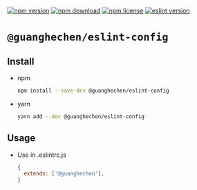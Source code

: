 [![npm version](https://img.shields.io/npm/v/@guanghechen/eslint-config.svg)](https://www.npmjs.com/package/@guanghechen/eslint-config)
[![npm download](https://img.shields.io/npm/dm/@guanghechen/eslint-config.svg)](https://www.npmjs.com/package/@guanghechen/eslint-config)
[![npm license](https://img.shields.io/npm/l/@guanghechen/eslint-config.svg)](https://www.npmjs.com/package/@guanghechen/eslint-config)
[![eslint version](https://img.shields.io/npm/dependency-version/@guanghechen/eslint-config/peer/eslint)](https://github.com/eslint/eslint)


# `@guanghechen/eslint-config`

## Install

* npm

  ```bash
  npm install --save-dev @guanghechen/eslint-config
  ```

* yarn

  ```bash
  yarn add --dev @guanghechen/eslint-config
  ```

## Usage

* Use in .eslintrc.js

  ```javascript
  {
    extends: ['@guanghechen'],
  }
  ```
